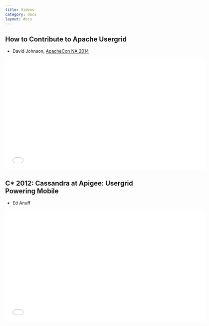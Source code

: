 ```yaml
---
title: Videos
category: docs
layout: docs
---
```


## How to Contribute to Apache Usergrid
- David Johnson, [ApacheCon NA 2014](http://apacheconnorthamerica2014.sched.org/event/29971aabd3c86398be2ae93403c7d1d2)

<iframe width="640" height="360" src="//www.youtube.com/embed/cfwGmvUhFzY?rel=0" frameborder="0" allowfullscreen></iframe>

## C* 2012: Cassandra at Apigee: Usergrid Powering Mobile
- Ed Anuff

<iframe width="640" height="360" src="//www.youtube.com/embed/RuJwIBu3jvs?rel=0" frameborder="0" allowfullscreen></iframe>